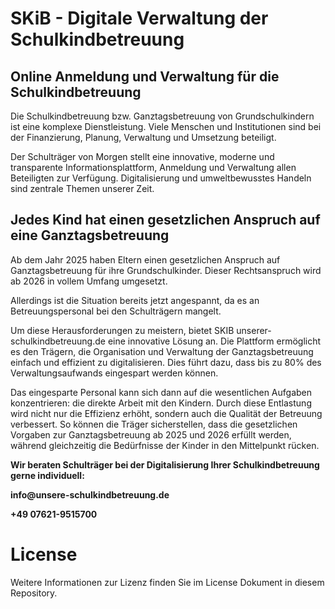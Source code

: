 # SKiB - Digitale Verwaltung der Schulkindbetreuung

## Online Anmeldung und Verwaltung für die Schulkindbetreuung

Die Schulkindbetreuung bzw. Ganztagsbetreuung von Grundschulkindern ist eine komplexe Dienstleistung. Viele Menschen und Institutionen sind bei der Finanzierung, Planung, Verwaltung und Umsetzung beteiligt. 

Der Schulträger von Morgen stellt eine innovative, moderne und transparente Informationsplattform, Anmeldung und Verwaltung allen Beteiligten zur Verfügung. Digitalisierung und umweltbewusstes Handeln sind zentrale Themen unserer Zeit.

## Jedes Kind hat einen gesetzlichen Anspruch auf eine Ganztagsbetreuung

Ab dem Jahr 2025 haben Eltern einen gesetzlichen Anspruch auf Ganztagsbetreuung für ihre Grundschulkinder. Dieser Rechtsanspruch wird ab 2026 in vollem Umfang umgesetzt.

Allerdings ist die Situation bereits jetzt angespannt, da es an Betreuungspersonal bei den Schulträgern mangelt.

Um diese Herausforderungen zu meistern, bietet SKIB unserer-schulkindbetreuung.de eine innovative Lösung an. Die Plattform ermöglicht es den Trägern, die Organisation und Verwaltung der Ganztagsbetreuung einfach und effizient zu digitalisieren. Dies führt dazu, dass bis zu 80% des Verwaltungsaufwands eingespart werden können.

Das eingesparte Personal kann sich dann auf die wesentlichen Aufgaben konzentrieren: die direkte Arbeit mit den Kindern. Durch diese Entlastung wird nicht nur die Effizienz erhöht, sondern auch die Qualität der Betreuung verbessert. So können die Träger sicherstellen, dass die gesetzlichen Vorgaben zur Ganztagsbetreuung ab 2025 und 2026 erfüllt werden, während gleichzeitig die Bedürfnisse der Kinder in den Mittelpunkt rücken.

__Wir beraten Schulträger bei der Digitalisierung Ihrer Schulkindbetreuung gerne individuell:__

__info@unsere-schulkindbetreuung.de__

__+49 07621-9515700__

# License
Weitere Informationen zur Lizenz finden Sie im License Dokument in diesem Repository.

